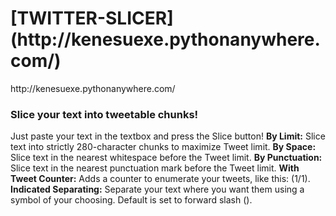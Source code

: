 <h1> [TWITTER-SLICER](http://kenesuexe.pythonanywhere.com/) </h1>
http://kenesuexe.pythonanywhere.com/

<h3> Slice your text into tweetable chunks! </h3>

Just paste your text in the textbox and press the Slice button!</li>
<b>By Limit:</b> Slice text into strictly 280-character chunks to maximize Tweet limit.</li>
<b>By Space:</b> Slice text in the nearest whitespace before the Tweet limit.</li>
<b>By Punctuation:</b> Slice text in the nearest punctuation mark before the Tweet limit.</li>
<b>With Tweet Counter:</b> Adds a counter to enumerate your tweets, like this: (1/1).</li>
<b>Indicated Separating:</b> Separate your text where you want them using a symbol of your choosing. Default is set to forward slash (\).</li>